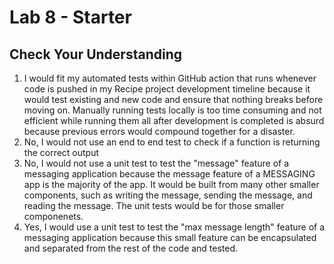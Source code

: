# Lab 8 - Starter

## Check Your Understanding
1. I would fit my automated tests within GitHub action that runs whenever code is pushed in my Recipe project development timeline because it would test existing and new code and ensure that nothing breaks before moving on. Manually running tests locally is too time consuming and not efficient while running them all after development is completed is absurd because previous errors would compound together for a disaster.
2. No, I would not use an end to end test to check if a function is returning the correct output
3. No, I would not use a unit test to test the "message" feature of a messaging application because the message feature of a MESSAGING app is the majority of the app. It would be built from many other smaller components, such as writing the message, sending the message, and reading the message. The unit tests would be for those smaller componenets.
4. Yes, I would use a unit test to test the "max message length" feature of a messaging application because this small feature can be encapsulated and separated from the rest of the code and tested.
